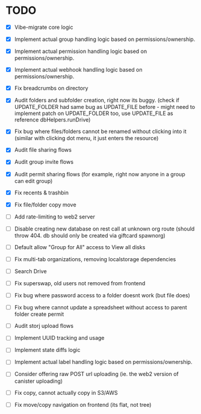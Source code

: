 # TODO

- [x] Vibe-migrate core logic
- [x] Implement actual group handling logic based on permissions/ownership.
- [x] Implement actual permission handling logic based on permissions/ownership.
- [x] Implement actual webhook handling logic based on permissions/ownership.
- [x] Fix breadcrumbs on directory
- [x] Audit folders and subfolder creation, right now its buggy. (check if UPDATE_FOLDER had same bug as UPDATE_FILE before - might need to implement patch on UPDATE_FOLDER too, use UPDATE_FILE as reference dbHelpers.runDrive)
- [x] Fix bug where files/folders cannot be renamed without clicking into it (similar with clicking dot menu, it just enters the resource)
- [x] Audit file sharing flows
- [x] Audit group invite flows
- [x] Audit permit sharing flows (for example, right now anyone in a group can edit group)

- [x] Fix recents & trashbin
- [x] Fix file/folder copy move

- [ ] Add rate-limiting to web2 server
- [ ] Disable creating new database on rest call at unknown org route (should throw 404. db should only be created via giftcard spawnorg)
- [ ] Default allow "Group for All" access to View all disks
- [ ] Fix multi-tab organizations, removing localstorage dependencies

- [ ] Search Drive
- [ ] Fix superswap, old users not removed from frontend
- [ ] Fix bug where password access to a folder doesnt work (but file does)
- [ ] Fix bug where cannot update a spreadsheet without access to parent folder create permit

- [ ] Audit storj upload flows
- [ ] Implement UUID tracking and usage
- [ ] Implement state diffs logic

- [ ] Implement actual label handling logic based on permissions/ownership.
- [ ] Consider offering raw POST url uploading (ie. the web2 version of canister uploading)

- [ ] Fix copy, cannot actually copy in S3/AWS
- [ ] Fix move/copy navigation on frontend (its flat, not tree)

